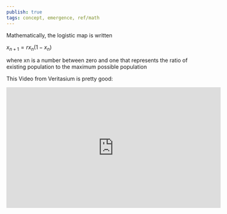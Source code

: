 ```yaml
---
publish: true
tags: concept, emergence, ref/math
---
```

Mathematically, the logistic map is written
 

 $x_{n+1} = rx_n(1-x_n)$

 



where xn is a number between zero and one that represents the ratio of existing population to the maximum possible population

This Video from Veritasium is pretty good:

<iframe width="560" height="315" src="https://www.youtube.com/embed/ovJcsL7vyrk?start=748" title="YouTube video player" frameborder="0" allow="accelerometer; autoplay; clipboard-write; encrypted-media; gyroscope; picture-in-picture" allowfullscreen></iframe>
